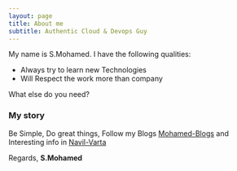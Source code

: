 ```yaml
---
layout: page
title: About me
subtitle: Authentic Cloud & Devops Guy
---
```


My name is S.Mohamed. I have the following qualities:

- Always try to learn new Technologies
- Will Respect the work more than company

What else do you need?

### My story

Be Simple, Do great things, Follow my Blogs [Mohamed-Blogs](https://mcubescloud.tk) and Interesting info in [Navil-Varta](https://navilvarta.ga)


Regards,
**S.Mohamed**
